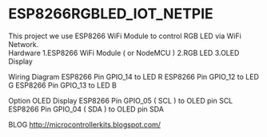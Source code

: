 # ESP8266RGBLED_IOT_NETPIE
This project we use ESP8266 WiFi Module to control RGB LED via WiFi Network.  
Hardware 
1.ESP8266 WiFi Module ( or NodeMCU ) 
2.RGB LED 
3.OLED Display  

Wiring Diagram 
ESP8266 Pin GPIO_14 to LED R 
ESP8266 Pin GPIO_12 to LED G 
ESP8266 Pin GPIO_13 to LED B  

Option OLED Display 
ESP8266 Pin GPIO_05 ( SCL ) to OLED pin SCL 
ESP8266 Pin GPIO_04 ( SDA ) to OLED pin SDA  

BLOG http://microcontrollerkits.blogspot.com/
